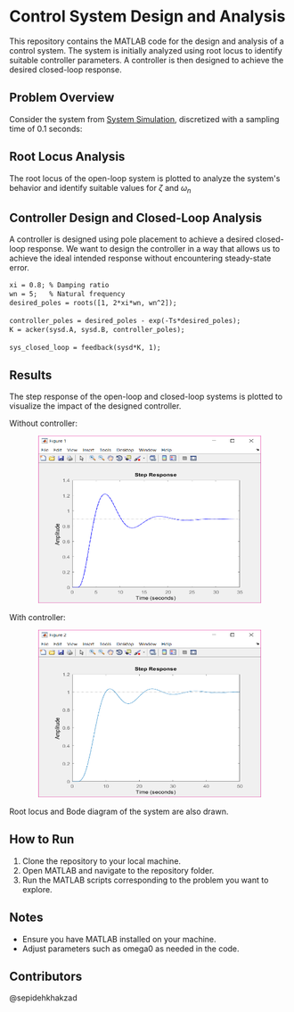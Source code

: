 # Control System Design and Analysis

This repository contains the MATLAB code for the design and analysis of a control system. The system is initially analyzed using root locus to identify suitable controller parameters. A controller is then designed to achieve the desired closed-loop response.

## Problem Overview
Consider the system from [System Simulation](https://github.com/sepidehkhakzad/DigitalControl/tree/main/System%20Simulation), discretized with a sampling time of 0.1 seconds:

## Root Locus Analysis
The root locus of the open-loop system is plotted to analyze the system's behavior and identify suitable values for $\zeta$ and $\omega_n$ 

## Controller Design and Closed-Loop Analysis
A controller is designed using pole placement to achieve a desired closed-loop response. 
We want to design the controller in a way that allows us to achieve the ideal intended response without encountering steady-state error.

```
xi = 0.8; % Damping ratio
wn = 5;   % Natural frequency
desired_poles = roots([1, 2*xi*wn, wn^2]);

controller_poles = desired_poles - exp(-Ts*desired_poles);
K = acker(sysd.A, sysd.B, controller_poles);

sys_closed_loop = feedback(sysd*K, 1);
```

## Results
The step response of the open-loop and closed-loop systems is plotted to visualize the impact of the designed controller.

Without controller:

<p align="center">
  <img src="./Figures/withoutCont.png" width="400" height="300" alt="withoutCont">
</p>

With controller:

<p align="center">
  <img src="./Figures/withCont.png" width="400" height="300" alt="withCont">
</p>

Root locus and Bode diagram of the system are also drawn.

## How to Run
1. Clone the repository to your local machine.
2. Open MATLAB and navigate to the repository folder.
3. Run the MATLAB scripts corresponding to the problem you want to explore.

## Notes
- Ensure you have MATLAB installed on your machine.
- Adjust parameters such as omega0 as needed in the code.

## Contributors
@sepidehkhakzad
